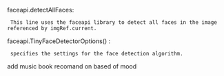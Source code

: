 faceapi.detectAllFaces: 

     This line uses the faceapi library to detect all faces in the image referenced by imgRef.current.
     
faceapi.TinyFaceDetectorOptions() : 

     specifies the settings for the face detection algorithm. 



add music book recomand on based of mood